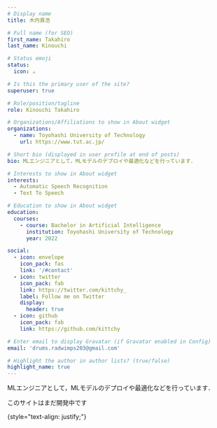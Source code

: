 ```yaml
---
# Display name
title: 木内貴浩

# Full name (for SEO)
first_name: Takahiro
last_name: Kinouchi

# Status emoji
status:
  icon: ☕️

# Is this the primary user of the site?
superuser: true

# Role/position/tagline
role: Kinouchi Takahiro

# Organizations/Affiliations to show in About widget
organizations:
  - name: Toyohashi University of Technology
    url: https://www.tut.ac.jp/

# Short bio (displayed in user profile at end of posts)
bio: MLエンジニアとして，MLモデルのデプロイや最適化などを行っています．

# Interests to show in About widget
interests:
  - Automatic Speech Recognition
  - Text To Speech

# Education to show in About widget
education:
  courses:
    - course: Bachelor in Artificial Intelligence
      institution: Toyohashi University of Technology
      year: 2022

social:
  - icon: envelope
    icon_pack: fas
    link: '/#contact'
  - icon: twitter
    icon_pack: fab
    link: https://twitter.com/kittchy_
    label: Follow me on Twitter
    display:
      header: true
  - icon: github
    icon_pack: fab
    link: https://github.com/kittchy

# Enter email to display Gravatar (if Gravatar enabled in Config)
email: 'drums.radwimps203@gmail.com'

# Highlight the author in author lists? (true/false)
highlight_name: true
---
```


MLエンジニアとして，MLモデルのデプロイや最適化などを行っています．

このサイトはまだ開発中です

{style="text-align: justify;"}
